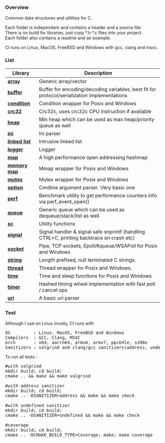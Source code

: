 ### Overview

Common data structures and utilities for C.  

Each folder is independent and contains a header and a source file.  
There is no build for libraries, just copy *.h *.c files into your project.  
Each folder also contains a readme and an example.  

CI runs on Linux, MacOS, FreeBSD and Windows with gcc, clang and msvc.


### List

| Library                        | Description                                                                                |
|--------------------------------|--------------------------------------------------------------------------------------------|
| **[array](array)**             | Generic array/vector                                                                       |
| **[buffer](buffer)**           | Buffer for encoding/decoding variables, best fit for protocol/serialization implementations|
| **[condition](condition)**     | Condition wrapper for Posix and Windows                                                    |
| **[crc32](crc32)**             | Crc32c, uses crc32c CPU instruction if available                                           |
| **[heap](heap)**               | Min heap which can be used as max heap/priority queue as well                              | 
| **[ini](ini)**                 | Ini parser                                                                                 |
| **[linked list](linked-list)** | Intrusive linked list                                                                      |
| **[logger](logger)**           | Logger                                                                                     |
| **[map](map)**                 | A high performance open addressing hashmap                                                 |
| **[memory map](memory-map)**   | Mmap wrapper for Posix and Windows                                                         |
| **[mutex](mutex)**             | Mutex wrapper for Posix and Windows                                                        |
| **[option](option)**           | Cmdline argument parser. Very basic one                                                    |
| **[perf](perf)**               | Benchmark utility to get performance counters info via perf_event_open()                   | 
| **[queue](queue)**             | Generic queue which can be used as dequeue/stack/list as well                              |
| **[sc](sc)**                   | Utility functions                                                                          |
| **[signal](signal)**           | Signal handler & signal safe snprintf (handling CTRL+C, printing backtrace on crash etc)   |
| **[socket](socket)**           | Pipe, TCP sockets, Epoll/Kqueue/WSAPoll for Posix and Windows                              |
| **[string](string)**           | Length prefixed, null terminated C strings.                                                |
| **[thread](thread)**           | Thread wrapper for Posix and Windows.                                                      |
| **[time](time)**               | Time and sleep functions for Posix and Windows                                             |
| **[timer](timer)**             | Hashed timing wheel implementation with fast poll / cancel ops                             |
| **[uri](uri)**                 | A basic uri parser                                                                         |

### Test

Although I use on Linux mostly, CI runs with

<pre>
OS         : Linux, MacOS, FreeBSD and Windows  
Compilers  : GCC, Clang, MSVC  
Arch       : x64, aarch64, armv6, armv7, ppc64le, s390x  
Sanitizers : valgrind and clang/gcc sanitizers(address, undefined, thread)
</pre>

To run all tests :
<pre>
#with valgrind
mkdir build; cd build;
cmake .. && make && make valgrind

#with address sanitizer
mkdir build; cd build;
cmake .. -DSANITIZER=address && make && make check

#with undefined sanitizer
mkdir build; cd build;
cmake .. -DSANITIZER=undefined && make && make check

#coverage
mkdir build; cd build;
cmake .. -DCMAKE_BUILD_TYPE=Coverage; make; make coverage

</pre>

